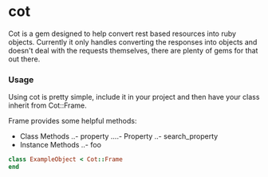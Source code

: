 cot
===

Cot is a gem designed to help convert rest based resources into ruby objects.  Currently it only handles converting the responses into objects and doesn't deal with the requests themselves, there are plenty of gems for that out there.

### Usage

Using cot is pretty simple, include it in your project and then have your class inherit from Cot::Frame.

Frame provides some helpful methods:
- Class Methods
..- property
....- Property 
..- search\_property
- Instance Methods
..- foo

```ruby
class ExampleObject < Cot::Frame
end
```
